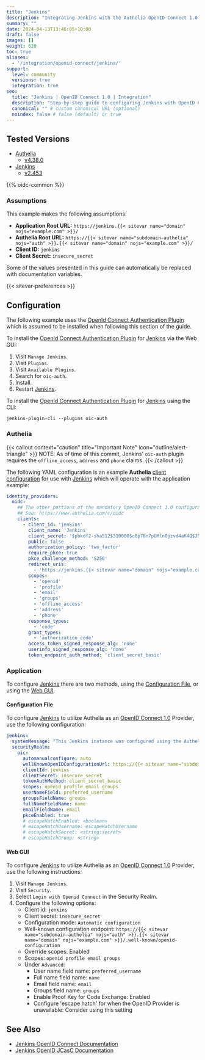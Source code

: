 ```yaml
---
title: "Jenkins"
description: "Integrating Jenkins with the Authelia OpenID Connect 1.0 Provider."
summary: ""
date: 2024-04-13T13:46:05+10:00
draft: false
images: []
weight: 620
toc: true
aliases:
  - '/integration/openid-connect/jenkins/'
support:
  level: community
  versions: true
  integration: true
seo:
  title: "Jenkins | OpenID Connect 1.0 | Integration"
  description: "Step-by-step guide to configuring Jenkins with OpenID Connect 1.0 for secure SSO. Enhance your login flow using Authelia’s modern identity management."
  canonical: "" # custom canonical URL (optional)
  noindex: false # false (default) or true
---
```


## Tested Versions

- [Authelia]
  - [v4.38.0](https://github.com/authelia/authelia/releases/tag/v4.38.0)
- [Jenkins]
  - [v2.453](https://www.jenkins.io/changelog/2.453/)

{{% oidc-common %}}

### Assumptions

This example makes the following assumptions:

- __Application Root URL:__ `https://jenkins.{{< sitevar name="domain" nojs="example.com" >}}/`
- __Authelia Root URL:__ `https://{{< sitevar name="subdomain-authelia" nojs="auth" >}}.{{< sitevar name="domain" nojs="example.com" >}}/`
- __Client ID:__ `jenkins`
- __Client Secret:__ `insecure_secret`

Some of the values presented in this guide can automatically be replaced with documentation variables.

{{< sitevar-preferences >}}

## Configuration

The following example uses the [OpenId Connect Authentication Plugin] which is assumed to be installed when following
this section of the guide.

To install the [OpenId Connect Authentication Plugin] for [Jenkins] via the Web GUI:

1. Visit `Manage Jenkins`.
2. Visit `Plugins`.
3. Visit `Available Plugins`.
4. Search for `oic-auth`.
5. Install.
6. Restart [Jenkins].

To install the [OpenId Connect Authentication Plugin] for [Jenkins] using the CLI:

```shell
jenkins-plugin-cli --plugins oic-auth
```

### Authelia

{{< callout context="caution" title="Important Note" icon="outline/alert-triangle" >}}
NOTE: As of time of this commit, Jenkins' `oic-auth` plugin requires the `offline_access`, `address` and `phone` claims.
{{< /callout >}}

The following YAML configuration is an example __Authelia__ [client configuration] for use with [Jenkins] which will
operate with the application example:

```yaml {title="configuration.yml"}
identity_providers:
  oidc:
    ## The other portions of the mandatory OpenID Connect 1.0 configuration go here.
    ## See: https://www.authelia.com/c/oidc
    clients:
      - client_id: 'jenkins'
        client_name: 'Jenkins'
        client_secret: '$pbkdf2-sha512$310000$c8p78n7pUMln0jzvd4aK4Q$JNRBzwAo0ek5qKn50cFzzvE9RXV88h1wJn5KGiHrD0YKtZaR/nCb2CJPOsKaPK0hjf.9yHxzQGZziziccp6Yng'  # The digest of 'insecure_secret'.
        public: false
        authorization_policy: 'two_factor'
        require_pkce: true
        pkce_challenge_method: 'S256'
        redirect_uris:
          - 'https://jenkins.{{< sitevar name="domain" nojs="example.com" >}}/accounts/authelia/login/callback'
        scopes:
          - 'openid'
          - 'profile'
          - 'email'
          - 'groups'
          - 'offline_access'
          - 'address'
          - 'phone'
        response_types:
          - 'code'
        grant_types:
          - 'authorization_code'
        access_token_signed_response_alg: 'none'
        userinfo_signed_response_alg: 'none'
        token_endpoint_auth_method: 'client_secret_basic'
```

### Application

To configure [Jenkins] there are two methods, using the [Configuration File](#configuration-file), or using the
[Web GUI](#web-gui).

#### Configuration File

To configure [Jenkins] to utilize Authelia as an [OpenID Connect 1.0] Provider, use the following configuration:

```yaml
jenkins:
  systemMessage: "This Jenkins instance was configured using the Authelia example Configuration as Code, thanks Authelia!"
  securityRealm:
    oic:
      automanualconfigure: auto
      wellKnownOpenIDConfigurationUrl: https://{{< sitevar name="subdomain-authelia" nojs="auth" >}}.{{< sitevar name="domain" nojs="example.com" >}}/.well-known/openid-configuration
      clientId: jenkins
      clientSecret: insecure_secret
      tokenAuthMethod: client_secret_basic
      scopes: openid profile email groups
      userNameField: preferred_username
      groupsFieldName: groups
      fullNameFieldName: name
      emailFieldName: email
      pkceEnabled: true
      # escapeHatchEnabled: <boolean>
      # escapeHatchUsername: escapeHatchUsername
      # escapeHatchSecret: <string:secret>
      # escapeHatchGroup: <string>
```

#### Web GUI

To configure [Jenkins] to utilize Authelia as an [OpenID Connect 1.0] Provider, use the following instructions:

1. Visit `Manage Jenkins`.
2. Visit `Security`.
3. Select `Login with Openid Connect` in the Security Realm.
4. Configure the following options:
   - Client id: `jenkins`
   - Client secret: `insecure_secret`
   - Configuration mode: `Automatic configuration`
   - Well-known configuration endpoint: `https://{{< sitevar name="subdomain-authelia" nojs="auth" >}}.{{< sitevar name="domain" nojs="example.com" >}}/.well-known/openid-configuration`
   - Override scopes: Enabled
   - Scopes: `openid profile email groups`
   - Under `Advanced`:
     - User name field name: `preferred_username`
     - Full name field name: `name`
     - Email field name: `email`
     - Groups field name: `groups`
     - Enable Proof Key for Code Exchange: Enabled
     - Configure 'escape hatch' for when the OpenID Provider is unavailable: Consider using this setting

## See Also

- [Jenkins OpenID Connect Documentation](https://plugins.jenkins.io/oic-auth/)
- [Jenkins OpenID JCasC Documentation](https://github.com/jenkinsci/oic-auth-plugin/blob/master/docs/configuration/README.md)

[Jenkins]: https://www.jenkins.io/
[OpenId Connect Authentication Plugin]: https://plugins.jenkins.io/oic-auth/
[Authelia]: https://www.authelia.com
[OpenID Connect 1.0]: ../../introduction.md
[client configuration]: ../../../../configuration/identity-providers/openid-connect/clients.md
